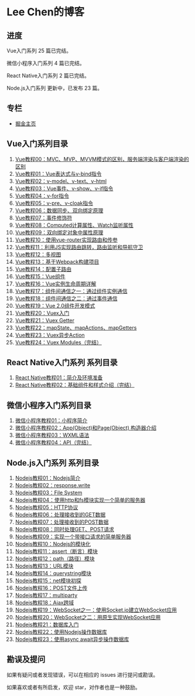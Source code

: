 # Lee Chen的博客

## 进度

Vue入门系列 25 篇已完结。

微信小程序入门系列 4 篇已完结。

React Native入门系列 2 篇已完结。

Node.js入门系列 更新中，已发布 23 篇。

## 专栏

* [掘金主页](https://juejin.im/user/57c60e8d8ac24700635a02a7)

## Vue入门系列目录

1. [Vue教程00：MVC、MVP、MVVM模式的区别，服务端渲染与客户端渲染的区别](https://github.com/chencl1986/Blog/issues/1)
2. [Vue教程01：Vue表达式与v-bind指令](https://github.com/chencl1986/Blog/issues/2)
3. [Vue教程02：v-model、v-text、v-html](https://github.com/chencl1986/Blog/issues/3)
4. [Vue教程03：Vue事件、v-show、v-if指令](https://github.com/chencl1986/Blog/issues/4)
5. [Vue教程04：v-for指令](https://github.com/chencl1986/Blog/issues/5)
6. [Vue教程05：v-pre、v-cloak指令](https://github.com/chencl1986/Blog/issues/6)
7. [Vue教程06：数据同步、双向绑定原理](https://github.com/chencl1986/Blog/issues/7)
8. [Vue教程07：事件修饰符](https://github.com/chencl1986/Blog/issues/8)
9. [Vue教程08：Computed计算属性、Watch监听属性](https://github.com/chencl1986/Blog/issues/9)
10. [Vue教程09：双向绑定对象中属性原理](https://github.com/chencl1986/Blog/issues/10)
11. [Vue教程10：使用vue-router实现路由和传参](https://github.com/chencl1986/Blog/issues/11)
12. [Vue教程11：利用JS实现路由跳转，路由监听和导航守卫](https://github.com/chencl1986/Blog/issues/12)
13. [Vue教程12：多视图](https://github.com/chencl1986/Blog/issues/13)
14. [Vue教程13：基于Webpack构建项目](https://github.com/chencl1986/Blog/issues/14)
15. [Vue教程14：配置子路由](https://github.com/chencl1986/Blog/issues/15)
16. [Vue教程15：Vue组件](https://github.com/chencl1986/Blog/issues/16)
17. [Vue教程16：Vue实例生命周期详解](https://github.com/chencl1986/Blog/issues/17)
18. [Vue教程17：组件间通信之一：通过组件实例通信](https://github.com/chencl1986/Blog/issues/18)
19. [Vue教程18：组件间通信之二：通过事件通信](https://github.com/chencl1986/Blog/issues/19)
20. [Vue教程19：Vue 2.0组件开发模式](https://github.com/chencl1986/Blog/issues/20)
21. [Vue教程20：Vuex入门](https://github.com/chencl1986/Blog/issues/21)
22. [Vue教程21：Vuex Getter](https://github.com/chencl1986/Blog/issues/22)
23. [Vue教程22：mapState、mapActions、mapGetters](https://github.com/chencl1986/Blog/issues/23)
24. [Vue教程23：Vuex异步Action](https://github.com/chencl1986/Blog/issues/24)
25. [Vue教程24：Vuex Modules（完结）](https://github.com/chencl1986/Blog/issues/25)

## React Native入门系列 系列目录

1. [React Native教程01：简介及环境准备](https://github.com/chencl1986/Blog/issues/26)
2. [React Native教程02：基础组件和样式介绍（完结）](https://github.com/chencl1986/Blog/issues/27)

## 微信小程序入门系列目录

1. [微信小程序教程01：小程序简介](https://github.com/chencl1986/Blog/issues/28)
2. [微信小程序教程02：App(Object)和Page(Object) 构造器介绍](https://github.com/chencl1986/Blog/issues/29)
3. [微信小程序教程03：WXML语法](https://github.com/chencl1986/Blog/issues/30)
4. [微信小程序教程04：API（完结）](https://github.com/chencl1986/Blog/issues/31)

## Node.js入门系列 系列目录

1. [Nodejs教程01：Nodejs简介](https://github.com/chencl1986/Blog/issues/32)
2. [Nodejs教程02：response.write](https://github.com/chencl1986/Blog/issues/33)
3. [Nodejs教程03：File System](https://github.com/chencl1986/Blog/issues/34)
4. [Nodejs教程04：使用http和fs模块实现一个简单的服务器](https://github.com/chencl1986/Blog/issues/35)
5. [Nodejs教程05：HTTP协议](https://github.com/chencl1986/Blog/issues/36)
6. [Nodejs教程06：处理接收到的GET数据](https://github.com/chencl1986/Blog/issues/37)
7. [Nodejs教程07：处理接收到的POST数据](https://github.com/chencl1986/Blog/issues/38)
8. [Nodejs教程08：同时处理GET、POST请求](https://github.com/chencl1986/Blog/issues/39)
9. [Nodejs教程09：实现一个带接口请求的简单服务器](https://github.com/chencl1986/Blog/issues/40)
10. [Nodejs教程10：Nodejs的模块化](https://github.com/chencl1986/Blog/issues/41)
11. [Nodejs教程11：assert（断言）模块](https://github.com/chencl1986/Blog/issues/42)
12. [Nodejs教程12：path（路径）模块](https://github.com/chencl1986/Blog/issues/43)
13. [Nodejs教程13：URL模块](https://github.com/chencl1986/Blog/issues/44)
14. [Nodejs教程14：querystring模块](https://github.com/chencl1986/Blog/issues/45)
15. [Nodejs教程15：net模块初探](https://github.com/chencl1986/Blog/issues/46)
16. [Nodejs教程16：POST文件上传](https://github.com/chencl1986/Blog/issues/47)
17. [Nodejs教程17：multiparty](https://github.com/chencl1986/Blog/issues/48)
18. [Nodejs教程18：Ajax跨域](https://github.com/chencl1986/Blog/issues/49)
19. [Nodejs教程19：WebSocket之一：使用Socket.io建立WebSocket应用](https://github.com/chencl1986/Blog/issues/50)
20. [Nodejs教程20：WebSocket之二：用原生实现WebSocket应用](https://github.com/chencl1986/Blog/issues/51)
21. [Nodejs教程21：数据库入门](https://github.com/chencl1986/Blog/issues/52)
22. [Nodejs教程22：使用Nodejs操作数据库](https://github.com/chencl1986/Blog/issues/53)
23. [Nodejs教程23：使用async await异步操作数据库](https://github.com/chencl1986/Blog/issues/54)

## 勘误及提问

如果有疑问或者发现错误，可以在相应的 issues 进行提问或勘误。

如果喜欢或者有所启发，欢迎 star，对作者也是一种鼓励。
